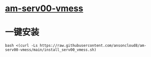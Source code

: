 # [am-serv00-vmess](https://github.com/ansoncloud8/am-serv00-vmess/)

# 一键安装
```
bash <(curl -Ls https://raw.githubusercontent.com/ansoncloud8/am-serv00-vmess/main/install_serv00_vmess.sh)
```
